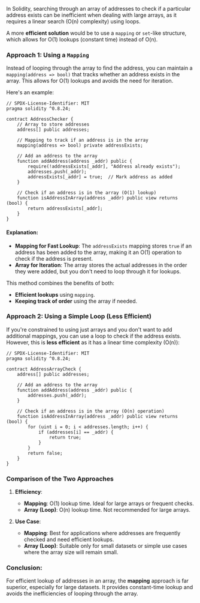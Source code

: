 In Solidity, searching through an array of addresses to check if a particular address exists can be inefficient when dealing with large arrays, as it requires a linear search (O(n) complexity) using loops.

A more **efficient solution** would be to use a `mapping` or `set`-like structure, which allows for O(1) lookups (constant time) instead of O(n).

### Approach 1: Using a `Mapping`

Instead of looping through the array to find the address, you can maintain a `mapping(address => bool)` that tracks whether an address exists in the array. This allows for O(1) lookups and avoids the need for iteration.

Here's an example:

```solidity
// SPDX-License-Identifier: MIT
pragma solidity ^0.8.24;

contract AddressChecker {
    // Array to store addresses
    address[] public addresses;

    // Mapping to track if an address is in the array
    mapping(address => bool) private addressExists;

    // Add an address to the array
    function addAddress(address _addr) public {
        require(!addressExists[_addr], "Address already exists");
        addresses.push(_addr);
        addressExists[_addr] = true;  // Mark address as added
    }

    // Check if an address is in the array (O(1) lookup)
    function isAddressInArray(address _addr) public view returns (bool) {
        return addressExists[_addr];
    }
}
```

#### Explanation:

- **Mapping for Fast Lookup**: The `addressExists` mapping stores `true` if an address has been added to the array, making it an O(1) operation to check if the address is present.
- **Array for Iteration**: The array stores the actual addresses in the order they were added, but you don't need to loop through it for lookups.

This method combines the benefits of both:

- **Efficient lookups** using `mapping`.
- **Keeping track of order** using the array if needed.

### Approach 2: Using a Simple Loop (Less Efficient)

If you're constrained to using just arrays and you don't want to add additional mappings, you can use a loop to check if the address exists. However, this is **less efficient** as it has a linear time complexity (O(n)):

```solidity
// SPDX-License-Identifier: MIT
pragma solidity ^0.8.24;

contract AddressArrayCheck {
    address[] public addresses;

    // Add an address to the array
    function addAddress(address _addr) public {
        addresses.push(_addr);
    }

    // Check if an address is in the array (O(n) operation)
    function isAddressInArray(address _addr) public view returns (bool) {
        for (uint i = 0; i < addresses.length; i++) {
            if (addresses[i] == _addr) {
                return true;
            }
        }
        return false;
    }
}
```

### Comparison of the Two Approaches

1. **Efficiency**:

   - **Mapping**: O(1) lookup time. Ideal for large arrays or frequent checks.
   - **Array (Loop)**: O(n) lookup time. Not recommended for large arrays.

2. **Use Case**:
   - **Mapping**: Best for applications where addresses are frequently checked and need efficient lookups.
   - **Array (Loop)**: Suitable only for small datasets or simple use cases where the array size will remain small.

### Conclusion:

For efficient lookup of addresses in an array, the **mapping** approach is far superior, especially for large datasets. It provides constant-time lookup and avoids the inefficiencies of looping through the array.
